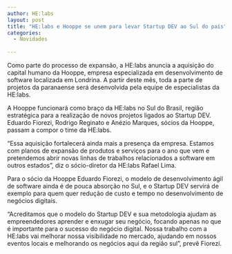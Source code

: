 ```yaml
---
author: HE:labs
layout: post
title: "HE:labs e Hooppe se unem para levar Startup DEV ao Sul do país"
categories:
  - Novidades
     
---
```

Como parte do processo de expansão, a  HE:labs  anuncia a aquisição do capital humano da Hooppe, empresa especializada em desenvolvimento de software localizada em Londrina.  A partir  deste mês, toda a parte de projetos da paranaense será desenvolvida pela equipe de especialistas da HE:labs.

A Hooppe funcionará como braço da HE:labs no Sul do Brasil, região estratégica para a realização de novos projetos ligados ao Startup DEV. Eduardo Fiorezi, Rodrigo Reginato e Anézio Marques, sócios da Hooppe, passam a  compor o time da HE:labs.

“Essa aquisição fortalecerá ainda mais a presença da empresa. Estamos com planos de expansão de produtos e serviços para o ano que vem e pretendemos abrir novas linhas de trabalhos relacionados a software em outros estados”, diz o sócio-diretor da HE:labs Rafael Lima.

Para o sócio da Hooppe Eduardo Fiorezi, o modelo de desenvolvimento ágil de software ainda é de pouca absorção no Sul, e o Startup DEV servirá de exemplo para quem quer redução de custo e tempo no desenvolvimento de negócios digitais.

“Acreditamos que o modelo do Startup DEV e sua metodologia ajudam as empreendedores aprender e enxugar seu negócio, focando apenas no que é importante para o sucesso do negócio digital. Nossa trabalho com a HE:labs vai melhorar nossa visibilidade no mercado, ajudando em nossos eventos locais e melhorando os negócios aqui da região sul”, prevê Fiorezi.